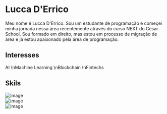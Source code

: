 # Lucca D'Errico
Meu nome é Lucca D'Errico. Sou um estudante de programação e começei minha jornada nessa área recentemente
através do curso NEXT do Cesar School.
Sou formado em direito, mas estou em processo de migração de área e já estou apaixonado pela área de programação.

## Interesses
AI
\nMachine Learning
\nBlockchain
\nFintechs

## Skils
![image](https://user-images.githubusercontent.com/86860708/137404686-8f6a8502-b5e9-41da-9760-518c20340cf7.png)   
![image](https://user-images.githubusercontent.com/86860708/137404590-8166d0df-52a9-4bab-a773-21769c18d076.png)   
![image](https://user-images.githubusercontent.com/86860708/137404737-89e2094e-497d-4f60-b750-e12df10802a6.png)


